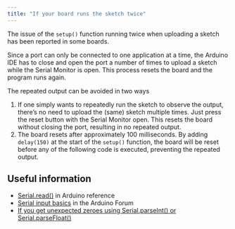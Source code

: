 ```yaml
---
title: "If your board runs the sketch twice"
---
```


The issue of the ```setup()``` function running twice when uploading a sketch has been reported in some boards.

Since a port can only be connected to one application at a time, the Arduino IDE has to close and open the port a number of times to upload a sketch while the Serial Monitor is open. This process resets the board and the program runs again.

The repeated output can be avoided in two ways

1. If one simply wants to repeatedly run the sketch to observe the output, there’s no need to upload the (same) sketch multiple times. Just press the reset button with the Serial Monitor open. This resets the board without closing the port, resulting in no repeated output.
2. The board resets after  approximately 100 milliseconds. By adding ```delay(150)``` at the start of the ```setup()``` function, the board will be reset before any of the following code is executed, preventing the repeated output.

## Useful information

* [Serial.read()](https://www.arduino.cc/reference/en/language/functions/communication/serial/read/) in Arduino reference
* [Serial input basics](https://forum.arduino.cc/t/serial-input-basics-updated/382007) in the Arduino Forum
* [If you get unexpected zeroes using Serial.parseInt() or Serial.parseFloat()](https://support.arduino.cc/hc/en-us/articles/4407876044434-If-you-get-unexpected-zeroes-using-Serial-parseInt-or-Serial-parseFloat-)

